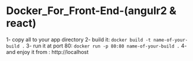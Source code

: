 # Docker_For_Front-End-(angulr2 & react)

1- copy all to your app directory
2- build it:
`docker build -t name-of-your-build .`
3- run it at port 80:
`docker run -p 80:80 name-of-your-build .`
4- and enjoy it from : http://localhost

